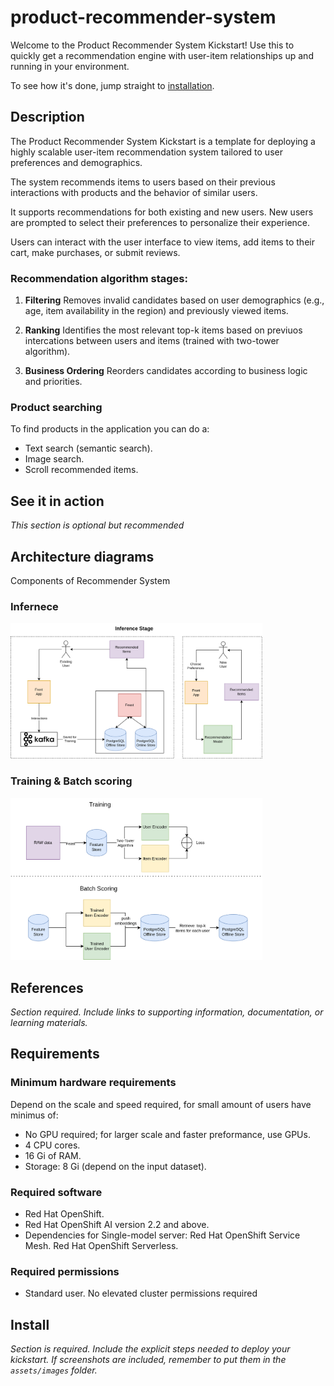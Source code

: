 # product-recommender-system

Welcome to the Product Recommender System Kickstart!
Use this to quickly get a recommendation engine with user-item relationships up and running in your environment.

To see how it's done, jump straight to [installation](#install). 

## Description 
The Product Recommender System Kickstart is a template for deploying a highly scalable user-item recommendation system tailored to user preferences and demographics.

The system recommends items to users based on their previous interactions with products and the behavior of similar users.

It supports recommendations for both existing and new users. New users are prompted to select their preferences to personalize their experience.

Users can interact with the user interface to view items, add items to their cart, make purchases, or submit reviews.

### Recommendation algorithm stages:

1. **Filtering**
Removes invalid candidates based on user demographics (e.g., age, item availability in the region) and previously viewed items.

2. **Ranking**
Identifies the most relevant top-k items based on previuos intercations between users and items (trained with two-tower algorithm).

3. **Business Ordering**
Reorders candidates according to business logic and priorities.


### Product searching
To find products in the application you can do a:
* Text search (semantic search).
* Image search.
* Scroll recommended items.


## See it in action 

*This section is optional but recommended*
<!-- TODO do it at the end show UI gif of the usage -->

## Architecture diagrams
Components of Recommender System
<!--  TODO image of recommendation system infernece design -->

### Infernece
<img src="figures/inference.png" alt="Inference" width="80%">

### Training & Batch scoring
<img src="figures/training_and_batch_scoring.png" alt="Training & Batch scoring" width="80%">

## References 

*Section required. Include links to supporting information, documentation, or
learning materials.*

## Requirements

### Minimum hardware requirements 

Depend on the scale and speed required, for small amount of users have minimus of:
* No GPU required; for larger scale and faster preformance, use GPUs.
* 4 CPU cores.
* 16 Gi of RAM.
* Storage: 8 Gi (depend on the input dataset).

### Required software 

* Red Hat OpenShift.
* Red Hat OpenShift AI version 2.2 and above.
* Dependencies for Single-model server:
Red Hat OpenShift Service Mesh.
Red Hat OpenShift Serverless.

### Required permissions

* Standard user. No elevated cluster permissions required

## Install 

*Section is required. Include the explicit steps needed to deploy your
kickstart. If screenshots are included, remember to put them in the
`assets/images` folder.*